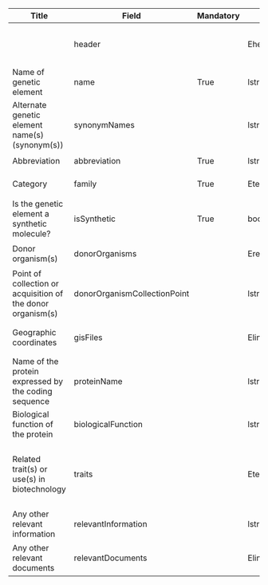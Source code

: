 <table class="schema__table" style="table-layout: fixed; width: 100%;">
    <thead>
        <tr>
            <th>Title</th>
            <th>Field</th>
            <th>Mandatory</th>
            <th>Type</th>
            <th>Example</th>
        </tr>
    </thead>
    <tbody>
        <tr>
            <td></td>
            <td>header</td>
            <td></td>
            <td>Eheader</td>
            <td><code>{ "identifier": "235A8B00-A995-5F7A-E827-FCC588C49C20", "schema": "dnaSequence", "languages": ["en"] }</code></td>
        </tr>
        <tr>
            <td>Name of genetic element</td>
            <td>name</td>
            <td>True</td>
            <td>lstring</td>
            <td><code>{ "en": "Test Name" }</code></td>
        </tr>
        <tr>
            <td>Alternate genetic element name(s) (synonym(s))</td>
            <td>synonymNames</td>
            <td></td>
            <td>lstring[]</td>
            <td><code>[{ "en": "Test Information" }]</code></td>
        </tr>
        <tr>
            <td>Abbreviation</td>
            <td>abbreviation</td>
            <td>True</td>
            <td>lstring</td>
            <td><code>{ "en": "Test Abbreviation" }</code></td>
        </tr>
        <tr>
            <td>Category</td>
            <td>family</td>
            <td>True</td>
            <td>Eterm</td>
            <td><code>{ "identifier": "1ECB698D-3F3D-41BC-BEBD-DD5C734BCDCF" }</code></td>
        </tr>
        <tr>
            <td>Is the genetic element a synthetic molecule?</td>
            <td>isSynthetic</td>
            <td>True</td>
            <td>bool</td>
            <td><code>True</code></td>
        </tr>
        <tr>
            <td>Donor organism(s)</td>
            <td>donorOrganisms</td>
            <td></td>
            <td>Ereference[]</td>
            <td><code>[{ "identifier": "50D6389D-5F07-2343-ABB1-E7CE26AFADCA@5" }]</code></td>
        </tr>
        <tr>
            <td>Point of collection or acquisition of the donor organism(s)</td>
            <td>donorOrganismCollectionPoint</td>
            <td></td>
            <td>lstring</td>
            <td><code>{ "en": "&lt;div&gt;&lt;!--block--&gt;Test Information&lt;/div&gt;" }</code></td>
        </tr>
        <tr>
            <td>Geographic coordinates</td>
            <td>gisFiles</td>
            <td></td>
            <td>Elink[]</td>
            <td><code>[{ "url": "https://www.google.com", "name": "Google", "language": "en" }]</code></td>
        </tr>
        <tr>
            <td>Name of the protein expressed by the coding sequence</td>
            <td>proteinName</td>
            <td></td>
            <td>lstring</td>
            <td><code>{ "en": "Test Information" }</code></td>
        </tr>
        <tr>
            <td>Biological function of the protein</td>
            <td>biologicalFunction</td>
            <td></td>
            <td>lstring</td>
            <td><code>{ "en": "Test Information" }</code></td>
        </tr>
        <tr>
            <td>Related trait(s) or use(s) in biotechnology</td>
            <td>traits</td>
            <td></td>
            <td>Eterm[]</td>
            <td><code>[{ "identifier": "5B6177DD-5E5E-434E-8CB7-D63D67D5EBED", "customValue": { "en": "Test Information" } }, { "identifier": "81799D15-669E-4346-9AEC-6834893D2BE4" }]</code></td>
        </tr>
        <tr>
            <td>Any other relevant information</td>
            <td>relevantInformation</td>
            <td></td>
            <td>lstring</td>
            <td><code>{ "en": "&lt;div&gt;&lt;!--block--&gt;Test Information&lt;/div&gt;" }</code></td>
        </tr>
        <tr>
            <td>Any other relevant documents</td>
            <td>relevantDocuments</td>
            <td></td>
            <td>Elink[]</td>
            <td><code>[{ "url": "https://www.google.com", "name": "Google", "language": "en" }]</code></td>
        </tr>
    </tbody>
</table>
